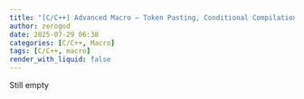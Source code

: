 ```yaml
---
title: "[C/C++] Advanced Macro – Token Pasting, Conditional Compilation and Debugging"
author: zerogod
date: 2025-07-29 06:38
categories: [C/C++, Macro]
tags: [C/C++, macro]
render_with_liquid: false
---
```

Still empty